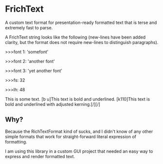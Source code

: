 # FrichText
A custom text format for presentation-ready formatted text that is terse and extremely fast to parse.

A FrichText string looks like the following (new-lines have been added clarity, but the format does not require new-lines to distinguish paragraphs).

&gt;&gt;&gt;font 1: 'somefont'

&gt;&gt;&gt;font 2: 'another font'

&gt;&gt;&gt;font 3: 'yet another font'

&gt;&gt;&gt;fs: 32

&gt;&gt;&gt;lh: 48

This is some text. [b u]This text is bold and underlined. [k110]This text is bold and underlined with adjusted kerning.[/][/]

## Why?

Because the RichTextFormat kind of sucks, and I didn't know of any other simple formats that work for straight-forward literal expression of formatting.

I am using this library in a custom GUI project that needed an easy way to express and render formatted text.
